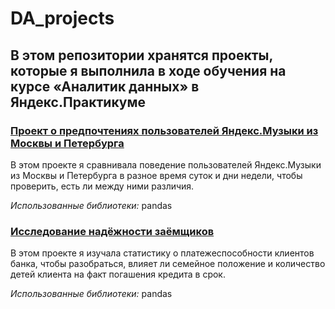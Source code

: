 # DA_projects
## В этом репозитории хранятся проекты, которые я выполнила в ходе обучения на курсе «Аналитик данных» в Яндекс.Практикуме

### [Проект о предпочтениях пользователей Яндекс.Музыки из Москвы и Петербурга](https://github.com/anyasaz/DA_projects/tree/main/music)

В этом проекте я сравнивала поведение пользователей Яндекс.Музыки из Москвы и Петербурга в разное время суток и дни недели, чтобы проверить, есть ли между ними различия.

*Использованные библиотеки:* pandas


### [Исследование надёжности заёмщиков](https://github.com/anyasaz/DA_projects/tree/main/banking)

В этом проекте я изучала статистику о платежеспособности клиентов банка, чтобы разобраться, влияет ли семейное положение и количество детей клиента на факт погашения кредита в срок.

*Использованные библиотеки:* pandas

